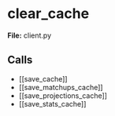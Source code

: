# clear_cache

**File:** client.py

## Calls

- [[save_cache]]
- [[save_matchups_cache]]
- [[save_projections_cache]]
- [[save_stats_cache]]

